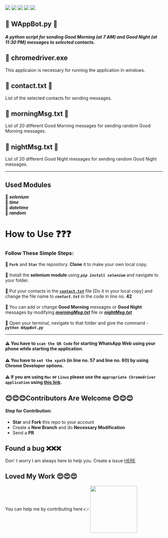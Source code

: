 ![](https://img.shields.io/badge/git-fff7f8?colorA=faf0f0&colorB=db4823&style=for-the-badge&logo=git)
![](https://img.shields.io/badge/github-fff7f8?colorA=080808&colorB=8a8a8a&style=for-the-badge&logo=github)
![](https://img.shields.io/badge/for-you-099450?colorA=b0c92e&colorB=487d3e&style=for-the-badge)
![](https://img.shields.io/badge/python-used-bee5ed?colorA=37b6bd&colorB=3c9bb5&style=for-the-badge&logo=python)
![](https://img.shields.io/badge/visual_studio_code-1.51.1-181717?colorA=ae36d6&style=for-the-badge&logo=visual-studio-code)
## :small_orange_diamond: WAppBot.py :robot:
##### A python script for sending ***Good Morning*** (at *7 AM*) and ***Good Night*** (at *11:30 PM*) messages to selected contacts.
## :small_orange_diamond: chromedriver.exe
This applicaion is necessary for running the application in windows.
## :small_orange_diamond: contact.txt :closed_book:
List of the selected contacts for sending messages.
## :small_orange_diamond: morningMsg.txt :pencil:
List of 20 different Good Morning messages for sending random Good Morning messages.
## :small_orange_diamond: nightMsg.txt :pencil:
List of 20 different Good Night messages for sending random Good Night messages.

----
## Used Modules
:small_red_triangle: ***selenium*** <br>
:small_red_triangle: ***time*** <br>
:small_red_triangle: ***datetime*** <br>
:small_red_triangle: ***random*** <br>
# How to Use :question::question::question:
### Follow These Simple Steps:
:small_blue_diamond: **```Fork```** and **```Star```** the repository. **Clone** it to make your own local copy. <br><br>
:small_blue_diamond: Install the **selenium module** using ***```pip install selenium```*** and navigate to your folder. <br><br>
:small_blue_diamond: Put your contacts in the [**```contact.txt```**](https://github.com/aritraroy24/python_projects/blob/master/WhatsAppBot/contact.txt) file [Do it in your local copy] and change the file name to ***```contact.txt```*** in the code in line no. **42** <br><br>
:small_blue_diamond: You can add or change **Good Morning** messages or **Good Night** messages by modifying [***morningMsg.txt***](https://github.com/aritraroy24/python_projects/blob/master/WhatsAppBot/morningMsg.txt) file or [***nightMsg.txt***](https://github.com/aritraroy24/python_projects/blob/master/WhatsAppBot/nightMsg.txt) <br><br>
:small_blue_diamond: Open your terminal, nevigate to that folder and give the command - ***```python WAppBot.py```***

----
#### :warning: You have to ```scan the QR Code``` for starting WhatsApp Web using your phone while starting the application.
#### :warning: You have to ```set the xpath``` (in line no. **57** and line no. **60**) by using Chrome Developer options.
#### :warning: If you are using ```Mac``` or ```Linux``` please use the ```appropriate Chromedriver application``` using [this link](https://chromedriver.storage.googleapis.com/index.html?path=87.0.4280.20/).

## :blush::blush::blush:Contributors Are Welcome :blush::blush::blush:
#### Step for Contribution:
* **Star** and **Fork** this repo to your account
* Create a **New Branch** and do **Necessary Modification**
* Send a **PR**

## Found a bug :x::x::x:
Don' t worry I am always here to help you. Create a issue [HERE](https://github.com/aritraroy24/WhatsAppBot/issues)

## Loved My Work :heart_eyes::heart_eyes::heart_eyes:
You can  help me by contributing here :point_right: <a href="https://www.buymeacoffee.com/aritraroy24" ><img align="center" src="https://www.linkpicture.com/q/buycoffee.png" width="150" /></a>
</p>
